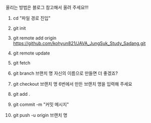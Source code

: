 올리는 방법은 블로그 참고해서 올려 주세요!!!

1. cd "파일 경로 진입"

2. git init

3. git remote add origin https://github.com/kohyun821/JAVA_JungSuk_Study_Sadang.git

4. git remote update

5. git fetch

6. git branch 브랜치 명
자신의 이름으로 만들면 더 좋겠죠?

7. git checkout 브랜치 명
6번에서 만든 브랜치 명을 입력해 주세요

8. git add .

9. git commit -m "커밋 메시지"

10. git push -u origin 브랜치 명
